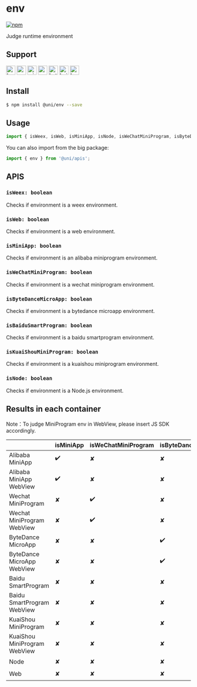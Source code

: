 
# env
[![npm](https://img.shields.io/npm/v/@uni/env.svg)](https://www.npmjs.com/package/@uni/env)

Judge runtime environment

## Support
<img alt="browser" src="https://gw.alicdn.com/tfs/TB1uYFobGSs3KVjSZPiXXcsiVXa-200-200.svg" width="25px" height="25px" title="h5" /> <img alt="weex" src="https://gw.alicdn.com/tfs/TB1jM0ebMaH3KVjSZFjXXcFWpXa-200-200.svg" width="25px" height="25px" /> <img alt="miniApp" src="https://gw.alicdn.com/tfs/TB1bBpmbRCw3KVjSZFuXXcAOpXa-200-200.svg" width="25px" height="25px" title="ali miniprogram" /> <img alt="wechatMiniprogram" src="https://img.alicdn.com/tfs/TB1slcYdxv1gK0jSZFFXXb0sXXa-200-200.svg" width="25px" height="25px" title="wechatMiniprogram"> <img alt="bytedanceMicroApp" src="https://gw.alicdn.com/tfs/TB1jFtVzO_1gK0jSZFqXXcpaXXa-200-200.svg" width="25px" height="25px" title="bytedanceMicroApp"> <img alt="baiduSmartProgram" src="https://img.alicdn.com/imgextra/i4/O1CN01jngdBb24yGv2Fu34G_!!6000000007459-2-tps-200-200.png" width="25px" height="25px" title="baiduSmartProgram"> <img alt="kuaiShouMiniProgram" src="https://gw.alicdn.com/imgextra/i4/O1CN01kzmJMM24jcFEzp5Wv_!!6000000007427-2-tps-200-200.png" width="25px" height="25px" title="KuaiShouMiniProgram">

## Install
```bash
$ npm install @uni/env --save
```

## Usage
```javascript
import { isWeex, isWeb, isMiniApp, isNode, isWeChatMiniProgram, isByteDanceMicroApp, isBaiduSmartProgram, isKuaiShouMiniProgram } from '@uni/env';

```
You can also import from the big package:

```js
import { env } from '@uni/apis';
```

## APIS
### `isWeex: boolean`
Checks if environment is a weex environment.

### `isWeb: boolean`
Checks if environment is a web environment.

### `isMiniApp: boolean`
Checks if environment is an alibaba miniprogram environment.

### `isWeChatMiniProgram: boolean`
Checks if environment is a wechat miniprogram environment.

### `isByteDanceMicroApp: boolean`
Checks if environment is a bytedance microapp environment.

### `isBaiduSmartProgram: boolean`
Checks if environment is a baidu smartprogram environment.

### `isKuaiShouMiniProgram: boolean`
Checks if environment is a kuaishou miniprogram environment.
### `isNode: boolean`
Checks if environment is a Node.js environment.

## Results in each container

Note：To judge MiniProgram env in WebView, please insert JS SDK accordingly.

|                              | isMiniApp | isWeChatMiniProgram | isByteDanceMicroApp | isBaiduSmartProgram | isKuaiShouMiniProgram | isWeb | isWeex | isNode |
| ---------------------------- | --------- | ------------------- | ------------------  | ------------------- | --------------------- | ------ | ----- | ------ |
| Alibaba MiniApp              | ✔️         | ✘                   | ✘                   | ✘                   | ✘                     | ✘      | ✘     | ✘    |
| Alibaba MiniApp WebView      | ✔️         | ✘                   | ✘                   | ✘                   | ✘                     | ✔️      | ✘     | ✘   |
| Wechat MiniProgram           | ✘         | ✔️                   | ✘                   | ✘                   | ✘                     | ✘      | ✘     | ✘   |
| Wechat MiniProgram WebView   | ✘         | ✔️                   | ✘                   | ✘                   | ✘                     | ✔️      | ✘     | ✘   |
| ByteDance MicroApp           | ✘         | ✘                   | ✔️                   | ✘                   | ✘                     | ✘      | ✘     | ✘   |
| ByteDance MicroApp WebView   | ✘         | ✘                   | ✔️                   | ✘                   | ✘                     | ✔️      | ✘     | ✘   |
| Baidu SmartProgram           | ✘         | ✘                    | ✘                   | ✔️                  | ✘                     | ✘      | ✘     | ✘   |
| Baidu SmartProgram WebView   | ✘         | ✘                   | ✘                   | ✔️                   | ✘                     | ✔️      | ✘     | ✘   |
| KuaiShou MiniProgram         | ✘         | ✘                    | ✘                   | ✘                  | ✔️                     | ✘      | ✘     | ✘   |
| KuaiShou MiniProgram WebView | ✘         | ✘                   | ✘                   | ✘                   | ✔️                     | ✔️      | ✘     | ✘   |
| Node                         | ✘         | ✘                   | ✘                   | ✘                  | ✘                      | ✘      | ✘     | ✔️   |
| Web                          | ✘         | ✘                   | ✘                   | ✘                  | ✘                      | ✔️      | ✘     | ✘   |